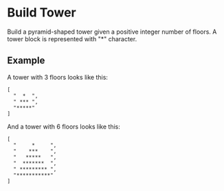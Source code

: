 # Build Tower

Build a pyramid-shaped tower given a positive integer number of floors. A tower block is represented with "*" character.

## Example

A tower with 3 floors looks like this:
```
[
  "  *  ",
  " *** ", 
  "*****"
]
```

And a tower with 6 floors looks like this:
```
[
  "     *     ", 
  "    ***    ", 
  "   *****   ", 
  "  *******  ", 
  " ********* ", 
  "***********"
]
```
